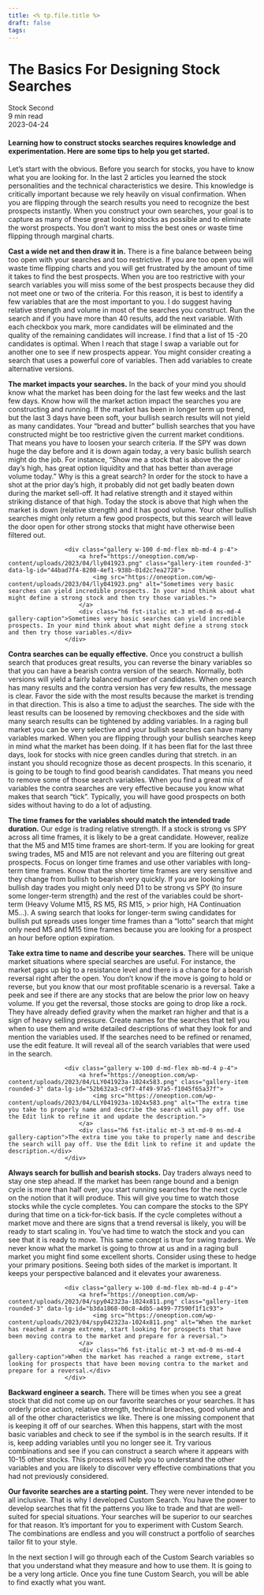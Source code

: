 ```yaml
---
title: <% tp.file.title %>
draft: false
tags:
---
```


<div class="bg-secondary">
<h1 class="py-5 ms-3 ms-md-4 my-0">The Basics For Designing Stock Searches</h1>
</div>
<div class="d-flex align-items-center flex-wrap text-muted ps-3 ps-md-4 py-3 border-top border-bottom">
<div class="border-end pe-3 me-3">
<span class="badge bg-faded-primary text-primary">
Stock Second </span>
</div>
<div class="fs-sm pe-3 border-end me-3">9 min read</div>
<div class="fs-sm">
2023-04-24 </div>
</div>
<section class="px-3 px-md-4 py-4">
<h4 class="wp-block-heading">Learning how to construct stocks searches requires knowledge and experimentation. Here are some tips to help you get started.</h4>
<p>Let’s start with the obvious. Before you search for stocks, you have to know what you are looking for. In the last 2 articles you learned the stock personalities and the technical characteristics we desire. This knowledge is critically important because we rely heavily on visual confirmation. When you are flipping through the search results you need to recognize the best prospects instantly. When you construct your own searches, your goal is to capture as many of these great looking stocks as possible and to eliminate the worst prospects. You don’t want to miss the best ones or waste time flipping through marginal charts. &nbsp;</p>
<p><strong>Cast a wide net and then draw it in.</strong> There is a fine balance between being too open with your searches and too restrictive. If you are too open you will waste time flipping charts and you will get frustrated by the amount of time it takes to find the best prospects. When you are too restrictive with your search variables you will miss some of the best prospects because they did not meet one or two of the criteria. For this reason, it is best to identify a few variables that are the most important to you. I do suggest having relative strength and volume in most of the searches you construct. Run the search and if you have more than 40 results, add the next variable. With each checkbox you mark, more candidates will be eliminated and the quality of the remaining candidates will increase. I find that a list of 15 -20 candidates is optimal. When I reach that stage I swap a variable out for another one to see if new prospects appear. You might consider creating a search that uses a powerful core of variables. Then add variables to create alternative versions.</p>
<p><strong>The market impacts your searches.</strong> In the back of your mind you should know what the market has been doing for the last few weeks and the last few days. Know how will the market action impact the searches you are constructing and running. If the market has been in longer term up trend, but the last 3 days have been soft, your bullish search results will not yield as many candidates. Your “bread and butter” bullish searches that you have constructed might be too restrictive given the current market conditions. That means you have to loosen your search criteria. If the SPY was down huge the day before and it is down again today, a very basic bullish search might do the job. For instance, “Show me a stock that is above the prior day’s high, has great option liquidity and that has better than average volume today.” Why is this a great search? In order for the stock to have a shot at the prior day’s high, it probably did not get badly beaten down during the market sell-off. It had relative strength and it stayed within striking distance of that high. Today the stock is above that high when the market is down (relative strength) and it has good volume. Your other bullish searches might only return a few good prospects, but this search will leave the door open for other strong stocks that might have otherwise been filtered out.</p>

                    <div class="gallery w-100 d-md-flex mb-md-4 p-4">
                        <a href="https://oneoption.com/wp-content/uploads/2023/04/lly041923.png" class="gallery-item rounded-3" data-lg-id="44bad7f4-8208-4ef1-938b-01d2c7ea2728">
                            <img src="https://oneoption.com/wp-content/uploads/2023/04/lly041923.png" alt="Sometimes very basic searches can yield incredible prospects. In your mind think about what might define a strong stock and then try those variables.">
                        </a>
                        <div class="h6 fst-italic mt-3 mt-md-0 ms-md-4 gallery-caption">Sometimes very basic searches can yield incredible prospects. In your mind think about what might define a strong stock and then try those variables.</div>
                    </div>
                
<p><strong>Contra searches can be equally effective.</strong> Once you construct a bullish search that produces great results, you can reverse the binary variables so that you can have a bearish contra version of the search. Normally, both versions will yield a fairly balanced number of candidates. When one search has many results and the contra version has very few results, the message is clear. Favor the side with the most results because the market is trending in that direction. This is also a time to adjust the searches. The side with the least results can be loosened by removing checkboxes and the side with many search results can be tightened by adding variables. In a raging bull market you can be very selective and your bullish searches can have many variables marked. When you are flipping through your bullish searches keep in mind what the market has been doing. If it has been flat for the last three days, look for stocks with nice green candles during that stretch. in an instant you should recognize those as decent prospects. In this scenario, it is going to be tough to find good bearish candidates. That means you need to remove some of those search variables. When you find a great mix of variables the contra searches are very effective because you know what makes that search “tick”. Typically, you will have good prospects on both sides without having to do a lot of adjusting. </p>
<p><strong>The time frames for the variables should match the intended trade duration.</strong> Our edge is trading relative strength. If a stock is strong vs SPY across all time frames, it is likely to be a great candidate. However, realize that the M5 and M15 time frames are short-term. If you are looking for great swing trades, M5 and M15 are not relevant and you are filtering out great prospects. Focus on longer time frames and use other variables with long-term time frames. Know that the shorter time frames are very sensitive and they change from bullish to bearish very quickly. If you are looking for bullish day trades you might only need D1 to be strong vs SPY (to insure some longer-term strength) and the rest of the variables could be short-term (Heavy Volume M15, RS M5, RS M15, &gt; prior high, HA Continuation M5…). A swing search that looks for longer-term swing candidates for bullish put spreads uses longer time frames than a “lotto” search that might only need M5 and M15 time frames because you are looking for a prospect an hour before option expiration.</p>
<p><strong>Take extra time to name and describe your searches.</strong> There will be unique market situations where special searches are useful. For instance, the market gaps up big to a resistance level and there is a chance for a bearish reversal right after the open. You don’t know if the move is going to hold or reverse, but you know that our most profitable scenario is a reversal. Take a peek and see if there are any stocks that are below the prior low on heavy volume. If you get the reversal, those stocks are going to drop like a rock. They have already defied gravity when the market ran higher and that is a sign of heavy selling pressure. Create names for the searches that tell you when to use them and write detailed descriptions of what they look for and mention the variables used. If the searches need to be refined or renamed, use the edit feature. It will reveal all of the search variables that were used in the search.</p>

                    <div class="gallery w-100 d-md-flex mb-md-4 p-4">
                        <a href="https://oneoption.com/wp-content/uploads/2023/04/LLY041923a-1024x583.png" class="gallery-item rounded-3" data-lg-id="52b632a3-c9f7-4f49-97a5-f1045f65a37f">
                            <img src="https://oneoption.com/wp-content/uploads/2023/04/LLY041923a-1024x583.png" alt="The extra time you take to properly name and describe the search will pay off. Use the Edit link to refine it and update the description.">
                        </a>
                        <div class="h6 fst-italic mt-3 mt-md-0 ms-md-4 gallery-caption">The extra time you take to properly name and describe the search will pay off. Use the Edit link to refine it and update the description.</div>
                    </div>
                
<p><strong>Always search for bullish and bearish stocks.</strong> Day traders always need to stay one step ahead. If the market has been range bound and a benign cycle is more than half over, you start running searches for the next cycle on the notion that it will produce. This will give you time to watch those stocks while the cycle completes. You can compare the stocks to the SPY during that time on a tick-for-tick basis. If the cycle completes without a market move and there are signs that a trend reversal is likely, you will be ready to start scaling in. You’ve had time to watch the stock and you can see that it is ready to move. This same concept is true for swing traders. We never know what the market is going to throw at us and in a raging bull market you might find some excellent shorts. Consider using these to hedge your primary positions. Seeing both sides of the market is important. It keeps your perspective balanced and it elevates your awareness. </p>

                    <div class="gallery w-100 d-md-flex mb-md-4 p-4">
                        <a href="https://oneoption.com/wp-content/uploads/2023/04/spy042323a-1024x811.png" class="gallery-item rounded-3" data-lg-id="b3da1868-00c8-4db5-a499-77590f1f1c93">
                            <img src="https://oneoption.com/wp-content/uploads/2023/04/spy042323a-1024x811.png" alt="When the market has reached a range extreme, start looking for prospects that have been moving contra to the market and prepare for a reversal.">
                        </a>
                        <div class="h6 fst-italic mt-3 mt-md-0 ms-md-4 gallery-caption">When the market has reached a range extreme, start looking for prospects that have been moving contra to the market and prepare for a reversal.</div>
                    </div>
                
<p><strong>Backward engineer a search.</strong> There will be times when you see a great stock that did not come up on our favorite searches or your searches. It has orderly price action, relative strength, technical breaches, good volume and all of the other characteristics we like. There is one missing component that is keeping it off of our searches. When this happens, start with the most basic variables and check to see if the symbol is in the search results. If it is, keep adding variables until you no longer see it. Try various combinations and see if you can construct a search where it appears with 10-15 other stocks. This process will help you to understand the other variables and you are likely to discover very effective combinations that you had not previously considered.</p>
<p><strong>Our favorite searches are a starting point.</strong> They were never intended to be all inclusive. That is why I developed Custom Search. You have the power to develop searches that fit the patterns you like to trade and that are well-suited for special situations. Your searches will be superior to our searches for that reason. It’s important for you to experiment with Custom Search. The combinations are endless and you will construct a portfolio of searches tailor fit to your style. </p>
<p>In the next section I will go through each of the Custom Search variables so that you understand what they measure and how to use them. It is going to be a very long article. Once you fine tune Custom Search, you will be able to find exactly what you want.</p>
</section>
